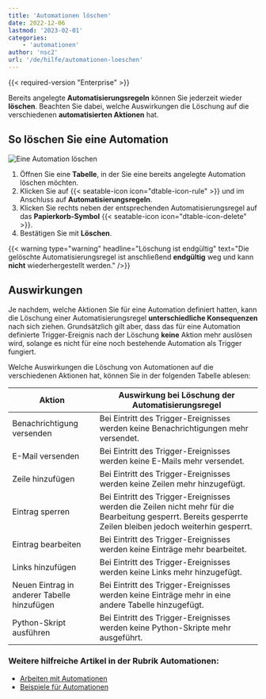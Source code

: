 ```yaml
---
title: 'Automationen löschen'
date: 2022-12-06
lastmod: '2023-02-01'
categories:
    - 'automationen'
author: 'nsc2'
url: '/de/hilfe/automationen-loeschen'
---
```


{{< required-version "Enterprise" >}}

Bereits angelegte **Automatisierungsregeln** können Sie jederzeit wieder **löschen**. Beachten Sie dabei, welche Auswirkungen die Löschung auf die verschiedenen **automatisierten Aktionen** hat.

## So löschen Sie eine Automation

![Eine Automation löschen](https://seatable.io/wp-content/uploads/2022/12/delete-an-automation-rule.png)

1. Öffnen Sie eine **Tabelle**, in der Sie eine bereits angelegte Automation löschen möchten.
2. Klicken Sie auf {{< seatable-icon icon="dtable-icon-rule" >}} und im Anschluss auf **Automatisierungsregeln**.
3. Klicken Sie rechts neben der entsprechenden Automatisierungsregel auf das **Papierkorb-Symbol** {{< seatable-icon icon="dtable-icon-delete" >}}.
4. Bestätigen Sie mit **Löschen**.

{{< warning  type="warning" headline="Löschung ist endgültig"  text="Die gelöschte Automatisierungsregel ist anschließend **endgültig** weg und kann **nicht** wiederhergestellt werden." />}}

## Auswirkungen

Je nachdem, welche Aktionen Sie für eine Automation definiert hatten, kann die Löschung einer Automatisierungsregel **unterschiedliche Konsequenzen** nach sich ziehen. Grundsätzlich gilt aber, dass das für eine Automation definierte Trigger-Ereignis nach der Löschung **keine** Aktion mehr auslösen wird, solange es nicht für eine noch bestehende Automation als Trigger fungiert.

Welche Auswirkungen die Löschung von Automationen auf die verschiedenen Aktionen hat, können Sie in der folgenden Tabelle ablesen:

| Aktion                                      | Auswirkung bei Löschung der Automatisierungsregel                                                                                                           |
| ------------------------------------------- | ----------------------------------------------------------------------------------------------------------------------------------------------------------- |
| Benachrichtigung versenden                  | Bei Eintritt des Trigger-Ereignisses werden keine Benachrichtigungen mehr versendet.                                                                        |
| E-Mail versenden                            | Bei Eintritt des Trigger-Ereignisses werden keine E-Mails mehr versendet.                                                                                   |
| Zeile hinzufügen                            | Bei Eintritt des Trigger-Ereignisses werden keine Zeilen mehr hinzugefügt.                                                                                  |
| Eintrag sperren                             | Bei Eintritt des Trigger-Ereignisses werden die Zeilen nicht mehr für die Bearbeitung gesperrt. Bereits gesperrte Zeilen bleiben jedoch weiterhin gesperrt. |
| Eintrag bearbeiten                          | Bei Eintritt des Trigger-Ereignisses werden keine Einträge mehr bearbeitet.                                                                                 |
| Links hinzufügen                            | Bei Eintritt des Trigger-Ereignisses werden keine Links mehr hinzugefügt.                                                                                   |
| Neuen Eintrag in anderer Tabelle hinzufügen | Bei Eintritt des Trigger-Ereignisses werden keine Einträge mehr in eine andere Tabelle hinzugefügt.                                                         |
| Python-Skript ausführen                     | Bei Eintritt des Trigger-Ereignisses werden keine Python-Skripte mehr ausgeführt.                                                                           |

### Weitere hilfreiche Artikel in der Rubrik Automationen:

- [Arbeiten mit Automationen](https://seatable.io/docs-category/arbeiten-mit-automationen/)
- [Beispiele für Automationen](https://seatable.io/docs-category/beispiele-fuer-automationen/)
